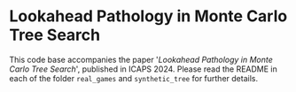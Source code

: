 # Lookahead Pathology in Monte Carlo Tree Search

This code base accompanies the paper '_Lookahead Pathology in Monte Carlo Tree Search_', published in ICAPS 2024. Please read the README in each of the folder `real_games` and `synthetic_tree` for further details.